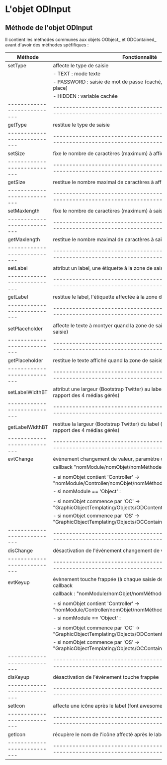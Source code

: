 L'objet ODInput
===============

Méthode de l'objet ODInput
--------------------------

Il contient les méthodes communes aux objets OObject_  et ODContained_ avant d'avoir des méthodes spéfifiques :

| Méthode        | Fonctionnalité                                                                                         |
| -------------- | ---|
|setType         | affecte le type de saisie                                                                              |
|                |   - TEXT     : mode texte                                                                              |
|                |   - PASSWORD : saisie de mot de passe (caché, présence d'étoile à la place)                            |
|                |   - HIDDEN   : variable cachée                                                                         |
| --------------------------- | ------------------------------------------------------------------------------------------------ |
| getType        | restitue le type de saisie                                                                             |
| --------------------------- | ------------------------------------------------------------------------------------------------ |
| setSize        | fixe le nombre de caractères (maximum) à afficher                                                      |
| --------------------------- | ------------------------------------------------------------------------------------------------ |
| getSize        | restitue le nombre maximal de caractères à afficher                                                    |
| --------------------------- | ------------------------------------------------------------------------------------------------ |
| setMaxlength   | fixe le nombre de caractères (maximum) à saisir                                                        |
| --------------------------- | ------------------------------------------------------------------------------------------------ |
| getMaxlength   | restitue le nombre maximal de caractères à saisir                                                      |
| --------------------------- | ------------------------------------------------------------------------------------------------ |
| setLabel       | attribut un label, une étiquette à la zone de saisie                                                   |
| --------------------------- | ------------------------------------------------------------------------------------------------ |
| getLabel       | restitue le label, l'étiquette affectée à la zone de saisie                                            |
| --------------------------- | ------------------------------------------------------------------------------------------------ |
| setPlaceholder | affecte le texte à montyer quand la zone de saisie est vide (linvite de saisie)                        |
| --------------------------- | ------------------------------------------------------------------------------------------------ |
| getPlaceholder |restitue le texte affiché quand la zone de saisie est vide                                              |
| --------------------------- | ------------------------------------------------------------------------------------------------ |
| setLabelWidthBT| attribut une largeur (Bootstrap Twitter) au label (tableau de valeur en rapport des 4 médias gérés)    |
| --------------------------- | ------------------------------------------------------------------------------------------------ |
| getLabelWidthBT| restitue la largeur (Bootstrap Twitter) du label (tableau de valeur en rapport des 4 médias gérés)     |
| --------------------------- | ------------------------------------------------------------------------------------------------ |
| evtChange      | évènement changement de valeur, paramètre callback                                                     |
|                | callback  "nomModule/nomObjet/nomMéthode"                                                              |
|                |                                                                                                        |
|                |  - si nomObjet contient 'Controller' -> "nomModule/Controller/nomObjet/nomMéthode"                     |
|                |  - si nomModule == 'Object' :                                                                          |
|                |                                                                                                        |
|                |    - si nomObjet commence par 'OC' -> "GraphicObjectTemplating/Objects/ODContent/nomObjet/nomMéthode"  |
|                |    - si nomObjet commence par 'OS' -> "GraphicObjectTemplating/Objects/OCContainer/nomObjet/nomMéthode"|
| --------------------------- | ------------------------------------------------------------------------------------------------ |
|disChange       | désactivation de l'évènement changement de valeur                                                      |
| --------------------------- | ------------------------------------------------------------------------------------------------ |
|evtKeyup        | évènement touche frappée (à chaque saisie de caractère), paramètre callback                            |
|                | callback : "nomModule/nomObjet/nomMéthode"                                                             |
|                |                                                                                                        |
|                |  - si nomObjet contient 'Controller' -> "nomModule/Controller/nomObjet/nomMéthode"                     |
|                |  - si nomModule == 'Object' :                                                                          |
|                |                                                                                                        |
|                |    - si nomObjet commence par 'OC' -> "GraphicObjectTemplating/Objects/ODContent/nomObjet/nomMéthode"  |
|                |    - si nomObjet commence par 'OS' -> "GraphicObjectTemplating/Objects/OCContainer/nomObjet/nomMéthode"|
| --------------------------- | ------------------------------------------------------------------------------------------------ |
|disKeyup        | désactivation de l'évènement touche frappée                                                            |
| --------------------------- | ------------------------------------------------------------------------------------------------ |
|setIcon         | affecte une icône après le label (font awesome / glyphicon)                                            |
| --------------------------- | ------------------------------------------------------------------------------------------------ |
|getIcon         | récupère le nom de l'icône affecté après le label                                                      |
| --------------------------- | ------------------------------------------------------------------------------------------------ |
